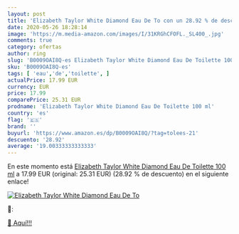 ```yaml
---
layout: post
title: 'Elizabeth Taylor White Diamond Eau De To con un 28.92 % de descuento'
date: 2020-05-26 18:28:14
image: 'https://m.media-amazon.com/images/I/31KRGhCFOFL._SL400_.jpg'
comments: true
category: ofertas
author: ring
slug: 'B0009OAI8Q-es Elizabeth Taylor White Diamond Eau De Toilette 100 ml'
sku: 'B0009OAI8Q-es'
tags: [ 'eau','de','toilette', ]
actualPrice: 17.99 EUR
currency: EUR
price: 17.99
comparePrice: 25.31 EUR
prodname: 'Elizabeth Taylor White Diamond Eau De Toilette 100 ml'
country: 'es'
flag: '🇪🇸'
brand: ''
buyurl: 'https://www.amazon.es/dp/B0009OAI8Q/?tag=tolees-21'
descuento: '28.92'
average: '19.00333333333333'
---
```


En este momento está [Elizabeth Taylor White Diamond Eau De Toilette 100 ml](https://www.amazon.es/dp/B0009OAI8Q/?tag=tolees-21) a 17.99 EUR (original: 25.31 EUR) (28.92 %  de descuento) en el siguiente enlace!

[![Elizabeth Taylor White Diamond Eau De To](https://m.media-amazon.com/images/I/31KRGhCFOFL._SL400_.jpg)](https://www.amazon.es/dp/B0009OAI8Q/?tag=tolees-21)

🔎:


[🛒 Aquí!!!](https://www.amazon.es/dp/B0009OAI8Q/?tag=tolees-21)
